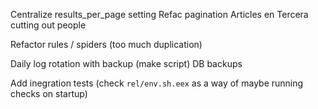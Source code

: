 Centralize results_per_page setting
Refac pagination
Articles en Tercera cutting out people

Refactor rules / spiders (too much duplication)

Daily log rotation with backup (make script)
DB backups
 
Add inegration tests (check `rel/env.sh.eex` as a way of maybe running checks on startup)
